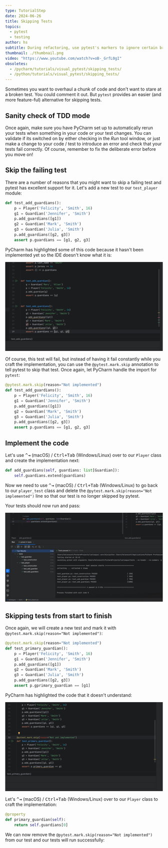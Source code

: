 ```yaml
---
type: TutorialStep
date: 2024-06-26
title: Skipping Tests
topics:
  - pytest
  - testing
author: hs
subtitle: During refactoring, use pytest's markers to ignore certain breaking tests.
thumbnail: ./thumbnail.png
video: "https://www.youtube.com/watch?v=oB-_GrfL0gI"
obsoletes:
  - /pycharm/tutorials/visual_pytest/skipping_tests/
  - /python/tutorials/visual_pytest/skipping_tests/
---
```


Sometimes you want to overhaul a chunk of code and don't want to stare at a broken test. You could comment it out. But `pytest` provides an easier (and more feature-ful) alternative for skipping tests.

## Sanity check of TDD mode

Once again, make sure you have PyCharm set up to automatically rerun your tests when something in your code or your test changes. You can validate if its switched on by either checking in the _Run_ tool window, or just make a change to your code / test to introduce an error and check that your tests fail correctly. Of course, remember to fix the deliberate error before you move on!

## Skip the failing test

There are a number of reasons that you might want to skip a failing test and pytest has excellent support for it. Let's add a new test to our `test_player` module:

```python
def test_add_guardians():
    p = Player('Felicity', 'Smith', 16)
    g1 = Guardian('Jennifer', 'Smith')
    p.add_guardians([g1])
    g2 = Guardian('Mark', 'Smith')
    g3 = Guardian('Julia', 'Smith')
    p.add_guardians([g2, g3])
    assert p.guardians == [g1, g2, g3]
```

PyCharm has highlighted some of this code because it hasn't been implemented yet so the IDE doesn't know what it is:

![not-yet-implemented.png](not-yet-implemented.png)

Of course, this test will fail, but instead of having it fail constantly while you craft the implementation, you can use the `@pytest.mark.skip` annotation to tell pytest to skip that test. Once again, let PyCharm handle the import for `pytest`:

```python
@pytest.mark.skip(reason="Not implemented")
def test_add_guardians():
    p = Player('Felicity', 'Smith', 16)
    g1 = Guardian('Jennifer', 'Smith')
    p.add_guardians([g1])
    g2 = Guardian('Mark', 'Smith')
    g3 = Guardian('Julia', 'Smith')
    p.add_guardians([g2, g3])
    assert p.guardians == [g1, g2, g3]
```

## Implement the code

Let's use <kbd>^⇥</kbd> (macOS) / <kbd>Ctrl+Tab</kbd> (Windows/Linux) over to our `Player` class and create the implementation next:

```python
def add_guardians(self, guardians: list[Guardian]):
    self.guardians.extend(guardians)
```

Now we need to use <kbd>^⇥</kbd> (macOS) / <kbd>Ctrl+Tab</kbd> (Windows/Linux) to go back to our `player_test` class and delete the `@pytest.mark.skip(reason="Not implemented")` line so that our test is no longer skipped by pytest.

Your tests should now run and pass:

![all-running-tests.png](all-running-tests.png)

## Skipping tests from start to finish

Once again, we will create a new test and mark it with `@pytest.mark.skip(reason="Not implemented")`:

```python
@pytest.mark.skip(reason="Not implemented")
def test_primary_guardian():
    p = Player('Felicity', 'Smith', 16)
    g1 = Guardian('Jennifer', 'Smith')
    p.add_guardians([g1])
    g2 = Guardian('Mark', 'Smith')
    g3 = Guardian('Julia', 'Smith')
    p.add_guardians([g2, g3])
    assert p.gprimary_guardian == [g1]
```

PyCharm has highlighted the code that it doesn't understand:

![primary-guardian-unknown.png](primary-guardian-unknown.png)

Let's <kbd>^⇥</kbd> (macOS) / <kbd>Ctrl+Tab</kbd> (Windows/Linux) over to our `Player` class to craft the implementation:

```python
@property
def primary_guardian(self):
    return self.guardians[0]
```

We can now remove the `@pytest.mark.skip(reason="Not implemented")` from our test and our tests will run successfully:
